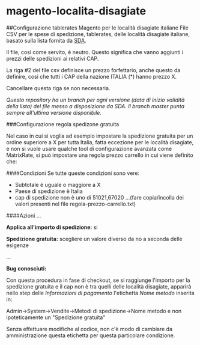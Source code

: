 # magento-localita-disagiate

##Configurazione tablerates Magento per le località disagiate italiane
File CSV per le spese di spedizione, tablerates, delle località disagiate italiane, basato sulla lista fornita da [SDA](http://www.sda.it/SITO_SDA-INSIDEX-WEB/pages/CAP_Localita_disagiate_it/200). 

Il file, così come servito, è neutro. Questo significa che vanno aggiunti i prezzi delle spedizioni ai relativi CAP.

La riga #2 del file csv definisce un prezzo forfettario, anche questo da definire, così che tutti i CAP della nazione ITALIA (*) hanno prezzo X. 

Cancellare questa riga se non necessaria.

*Questo repository ha un branch per ogni versione (data di inizio validità della lista) del file messo a disposizione da SDA. Il branch master punta sempre all'ultima versione disponibile.*

###Configurazione regola spedizone gratuita

Nel caso in cui si voglia ad esempio impostare la spedizione gratuita per un ordine superiore a X per tutta Italia, fatta eccezione per le località disagiate,  e non si vuole usare qualche tool di configurazione avanzata come MatrixRate, si può impostare una regola prezzo carrello in cui viene definito che:

####Condizioni
Se tutte queste condizioni sono vere:

* Subtotale è uguale o maggiore a X
* Paese di spedizione è Italia
* cap di spedizione non è uno di 51021,67020 ...(fare copia/incolla dei valori presenti nel file regola-prezzo-carrello.txt)

####Azioni
...

**Applica all'importo di spedizione:** si

**Spedizione gratuita:** scegliere un valore diverso da no a seconda delle esigenze

...

**Bug conosciuti:**

Con questa procedura in fase di checkout, se si raggiunge l'importo per la spedizione gratuita e il cap non è tra quelli delle località disagiate, apparirà nello step delle *Informazioni di pagamento* l'etichetta *Nome metodo* inserita in: 

Admin->System->Vendite->Metodi di spedizione->Nome metodo e non ipoteticamente un "Spedizione gratuita"

Senza effettuare modifiche al codice, non c'è modo di cambiare da amministrazione questa etichetta per questa particolare condizione.